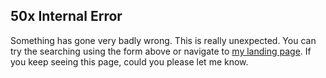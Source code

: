 <!--
.. title: 50x Internal Error
.. hidetitle: True
.. slug: 50x
.. date: 2019-10-15 16:19:22 UTC+01:00
.. tags: 
.. category: 
.. link: 
.. description: 
.. type: text
.. jumbotron_color: #212121
.. jumbotron: Oops! Something is not right.
.. jumbotron_text:  
.. jumbotron_light: True
-->

## 50x Internal Error

Something has gone very badly wrong.  This is really unexpected. You can try
the searching using the form above or navigate to [my landing page](/). If you
keep seeing this page, could you please let me know.

